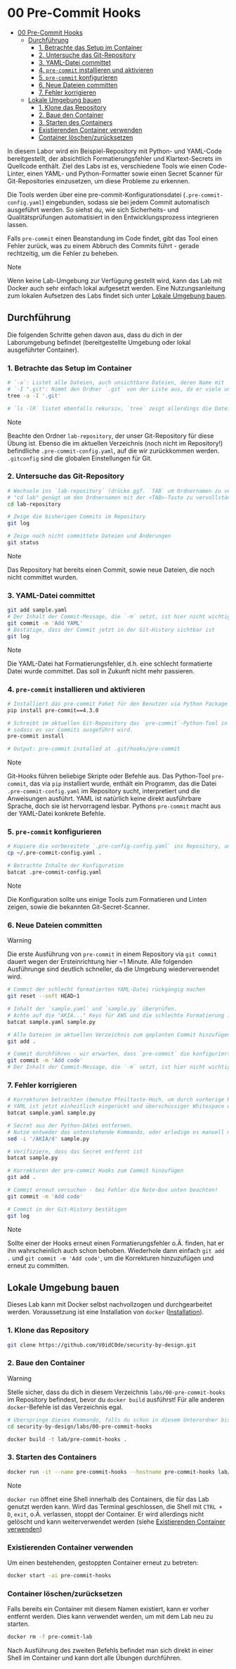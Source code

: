 # 00 Pre-Commit Hooks

- [00 Pre-Commit Hooks](#00-pre-commit-hooks)
  - [Durchführung](#durchführung)
    - [1. Betrachte das Setup im Container](#1-betrachte-das-setup-im-container)
    - [2. Untersuche das Git-Repository](#2-untersuche-das-git-repository)
    - [3. YAML-Datei committet](#3-yaml-datei-committet)
    - [4. `pre-commit` installieren und aktivieren](#4-pre-commit-installieren-und-aktivieren)
    - [5. `pre-commit` konfigurieren](#5-pre-commit-konfigurieren)
    - [6. Neue Dateien committen](#6-neue-dateien-committen)
    - [7. Fehler korrigieren](#7-fehler-korrigieren)
  - [Lokale Umgebung bauen](#lokale-umgebung-bauen)
    - [1. Klone das Repository](#1-klone-das-repository)
    - [2. Baue den Container](#2-baue-den-container)
    - [3. Starten des Containers](#3-starten-des-containers)
    - [Existierenden Container verwenden](#existierenden-container-verwenden)
    - [Container löschen/zurücksetzen](#container-löschenzurücksetzen)

In diesem Labor wird ein Beispiel-Repository mit Python- und YAML-Code bereitgestellt, der absichtlich Formatierungsfehler und Klartext-Secrets im Quellcode enthält.
Ziel des Labs ist es, verschiedene Tools wie einen Code-Linter, einen YAML- und Python-Formatter sowie einen Secret Scanner für Git-Repositories einzusetzen, um diese Probleme zu erkennen.

Die Tools werden über eine pre-commit-Konfigurationsdatei (`.pre-commit-config.yaml`) eingebunden, sodass sie bei jedem Commit automatisch ausgeführt werden.
So siehst du, wie sich Sicherheits- und Qualitätsprüfungen automatisiert in den Entwicklungsprozess integrieren lassen.

Falls `pre-commit` einen Beanstandung im Code findet, gibt das Tool einen Fehler zurück, was zu einem Abbruch des Commits führt - gerade rechtzeitig, um die Fehler zu beheben.

> [!NOTE]
> Wenn keine Lab-Umgebung zur Verfügung gestellt wird, kann das Lab mit Docker auch sehr einfach lokal aufgesetzt werden.
> Eine Nutzungsanleitung zum lokalen Aufsetzen des Labs findet sich unter [Lokale Umgebung bauen](#lokale-umgebung-bauen).

## Durchführung

Die folgenden Schritte gehen davon aus, dass du dich in der Laborumgebung befindet (bereitgestellte Umgebung oder lokal ausgeführter Container).

### 1. Betrachte das Setup im Container

```bash
# `-a`: Listet alle Dateien, auch unsichtbare Dateien, deren Name mit `.` beginnt
# `-I ".git": Nimmt den Ordner `.git` von der Liste aus, da er viele unleserliche, hier unwichtige Dateien enthält.
tree -a -I '.git'

# `ls -lR` listet ebenfalls rekursiv, `tree` zeigt allerdings die Datei-Hierarchy etwas schicker
```

> [!NOTE]
> Beachte den Ordner `lab-repository`, der unser Git-Repository für diese Übung ist.
> Ebenso die im aktuellen Verzeichnis (noch nicht im Repository!) befindliche `.pre-commit-config.yaml`,
> auf die wir zurückkommen werden.
> `.gitconfig` sind die globalen Einstellungen für Git.

### 2. Untersuche das Git-Repository

```bash
# Wechsele ins `lab-repository` (drücke ggf. `TAB` um Ordnernamen zu vervollständigen)
# "cd lab" genügt um den Ordnernamen mit der <TAB>-Taste zu vervollständigen
cd lab-repository

# Zeige die bisherigen Commits im Repository
git log

# Zeige noch nicht committete Dateien und Änderungen
git status
```

> [!NOTE]
> Das Repository hat bereits einen Commit, sowie neue Dateien, die noch nicht committet wurden.

### 3. YAML-Datei committet

```bash
git add sample.yaml
# Der Inhalt der Commit-Message, die `-m` setzt, ist hier nicht wichtig
git commit -m 'Add YAML'
# Bestätige, dass der Commit jetzt in der Git-History sichtbar ist
git log
```

> [!NOTE]
> Die YAML-Datei hat Formatierungsfehler, d.h. eine schlecht formatierte Datei wurde committet. Das soll in Zukunft nicht mehr passieren.

### 4. `pre-commit` installieren und aktivieren

```bash
# Installiert das pre-commit Paket für den Benutzer via Python Package Manager
pip install pre-commit==4.3.0

# Schreibt im aktuellen Git-Repository das `pre-commit`-Python-Tool in den Git Hook für `pre-commit`,
# sodass es vor Commits ausgeführt wird.
pre-commit install

# Output: pre-commit installed at .git/hooks/pre-commit
```

> [!NOTE]
> Git-Hooks führen beliebige Skripte oder Befehle aus. Das Python-Tool `pre-commit`, das via `pip` installiert wurde,
> enthält ein Programm, das die Datei `.pre-commit-config.yaml` im Repository sucht, interpretiert und die Anweisungen ausführt.
> YAML ist natürlich keine direkt ausführbare Sprache, doch sie ist hervorragend lesbar.
> Pythons `pre-commit` macht aus der YAML-Datei konkrete Befehle.

### 5. `pre-commit` konfigurieren

```bash
# Kopiere die vorbereitete `.pre-config-config.yaml` ins Repository, um `pre-commit` zu konfigurieren
cp ~/.pre-commit-config.yaml .

# Betrachte Inhalte der Konfiguration
batcat .pre-commit-config.yaml
```

> [!NOTE]
> Die Konfiguration sollte uns einige Tools zum Formatieren und Linten zeigen, sowie die bekannten Git-Secret-Scanner.

### 6. Neue Dateien committen

> [!WARNING]
> Die erste Ausführung von `pre-commit` in einem Repository via `git commit` dauert wegen der Ersteinrichtung hier ~1 Minute.
> Alle folgenden Ausführunge sind deutlich schneller, da die Umgebung wiederverwendet wird.

```bash
# Commit der schlecht formatierten YAML-Datei rückgängig machen
git reset --soft HEAD~1

# Inhalt der `sample.yaml` und `sample.py` überprüfen.
# Achte auf die "AKIA..." Keys für AWS und die schlechte Formatierung in `sample.yaml`.
batcat sample.yaml sample.py

# Alle Dateien im aktuellen Verzeichnis zum geplanten Commit hinzufügen
git add .

# Commit durchführen - wir erwarten, dass `pre-commit` die konfigurierten Schritte durchführt.
git commit -m 'Add code'
# Der Inhalt der Commit-Message, die `-m` setzt, ist hier nicht wichtig
```

### 7. Fehler korrigieren

```bash
# Korrekturen betrachten (benutze Pfeiltaste-Hoch, um durch vorherige Kommandos zu scrollen)
# YAML ist jetzt einheitlich eingerückt und überschüssiger Whitespace wurde aus dem Python-Code entfernt.
batcat sample.yaml sample.py

# Secret aus der Python-DAtei entfernen.
# Nutze entweder das untenstehende Kommando, oder erledige es manuell mit "nano" oder "vi".
sed -i '/AKIA/d' sample.py

# Verifiziere, dass das Secret entfernt ist
batcat sample.py

# Korrekturen der pre-commit Hooks zum Commit hinzufügen
git add .

# Commit erneut versuchen - bei Fehler die Note-Box unten beachten!
git commit -m 'Add code'

# Commit in der Git-History bestätigen
git log
```

> [!NOTE]
> Sollte einer der Hooks erneut einen Formatierungsfehler o.Ä. finden, hat er ihn wahrscheinlich auch schon behoben.
> Wiederhole dann einfach `git add .` und `git commit -m 'Add code'`, um die Korrekturen hinzuzufügen und erneut zu committen.

## Lokale Umgebung bauen

Dieses Lab kann mit Docker selbst nachvollzogen und durchgearbeitet werden.
Voraussetzung ist eine Installation von `docker` ([Installation](https://docs.docker.com/engine/install/)).

### 1. Klone das Repository

```bash
git clone https://github.com/V0idC0de/security-by-design.git
```

### 2. Baue den Container

> [!WARNING]
> Stelle sicher, dass du dich in diesem Verzeichnis `labs/00-pre-commit-hooks` im Repository befindest,
> bevor du `docker build` ausführst! Für alle anderen `docker`-Befehle ist das Verzeichnis egal.

```bash
# Überspringe dieses Kommando, falls du schon in diesem Unterordner bist
cd security-by-design/labs/00-pre-commit-hooks
```

```bash
docker build -t lab/pre-commit-hooks .
```

### 3. Starten des Containers

```bash
docker run -it --name pre-commit-hooks --hostname pre-commit-hooks lab/pre-commit-hooks
```

> [!NOTE]
> `docker run` öffnet eine Shell innerhalb des Containers, die für das Lab genutzt werden kann.
> Wird das Terminal geschlossen, die Shell mit `CTRL + D`, `exit`, o.Ä. verlassen, stoppt der Container.
> Er wird allerdings nicht gelöscht und kann weiterverwendet werden (siehe [Existierenden Container verwenden](#existierenden-container-verwenden))

### Existierenden Container verwenden

Um einen bestehenden, gestoppten Container erneut zu betreten:

```bash
docker start -ai pre-commit-hooks
```

### Container löschen/zurücksetzen

Falls bereits ein Container mit diesem Namen existiert, kann er vorher entfernt werden.
Dies kann verwendet werden, um mit dem Lab neu zu starten.

```bash
docker rm -f pre-commit-lab
```

Nach Ausführung des zweiten Befehls befindet man sich direkt in einer Shell im Container und kann dort alle Übungen durchführen.
